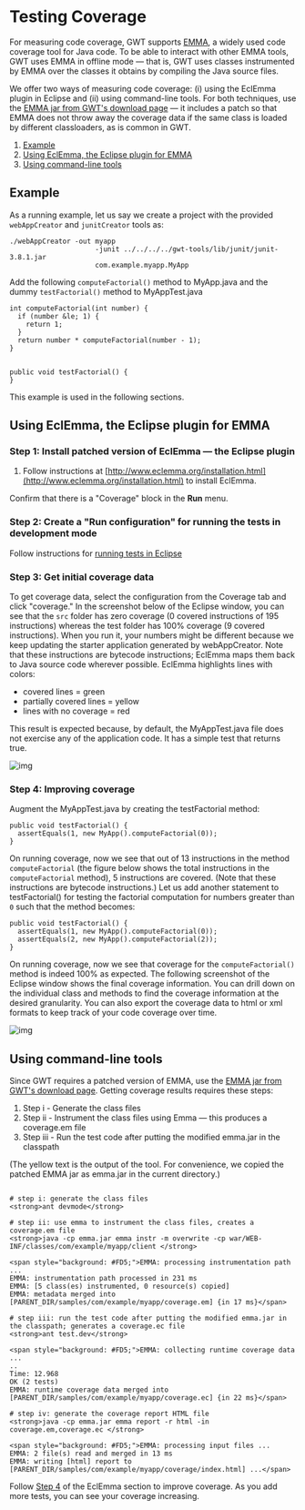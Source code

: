 Testing Coverage
===

For measuring code coverage, GWT supports [EMMA](http://emma.sourceforge.net/), a widely used code coverage tool for Java code. To be able to interact with other EMMA tools, GWT uses EMMA in offline mode &mdash; that is, GWT uses classes instrumented by EMMA over the classes it obtains by compiling the Java source files.

We offer two ways of measuring code coverage: (i) using the EclEmma plugin in Eclipse and (ii) using command-line tools. For both techniques, use the [EMMA jar from GWT's download page](http://google-web-toolkit.googlecode.com/files/emma-2.0.5312-patched.jar) &mdash; it includes a patch so that EMMA does not throw away the coverage data if the same class is loaded by different classloaders, as is common in GWT.

1.  [Example](#example)
2.  [Using EclEmma, the Eclipse plugin for EMMA](#eclemma)
3.  [Using command-line tools](#command-line)

## Example<a id="example"></a>

As a running example, let us say we create a project with the provided `webAppCreator` and `junitCreator` tools as:

```
./webAppCreator -out myapp  
                     -junit ../../../../gwt-tools/lib/junit/junit-3.8.1.jar 
                     com.example.myapp.MyApp
```

Add the following `computeFactorial()` method to MyApp.java and the dummy `testFactorial()` method to MyAppTest.java

```
int computeFactorial(int number) {
  if (number &le; 1) {
    return 1;
  }
  return number * computeFactorial(number - 1);
}
```

```

public void testFactorial() {
}
```

This example is used in the following sections.

## Using EclEmma, the Eclipse plugin for EMMA<a id="eclemma"></a>

### Step 1: Install patched version of EclEmma &mdash; the Eclipse plugin<a id="install"></a>

1.  Follow instructions at [http://www.eclemma.org/installation.html](http://www.eclemma.org/installation.html) to install EclEmma.

Confirm that there is a "Coverage" block  in the **Run** menu. 

### Step 2: Create a "Run configuration" for running the tests in development mode<a id="configuration"></a>

Follow instructions for [running tests in Eclipse](DevGuideTesting.html#DevGuideRunningTestsInEclipse)

### Step 3: Get initial coverage data<a id="initial"></a>

To get coverage data, select the configuration from the Coverage tab and click "coverage."  In the screenshot below of the Eclipse window, you can see that the `src` folder has zero coverage (0 covered instructions of 195 instructions) whereas the test folder has 100% coverage (9 covered instructions). When you run it, your numbers might be different because we keep updating the starter application generated by webAppCreator. Note that these instructions are bytecode instructions; EclEmma maps them back to Java source code wherever possible. EclEmma highlights lines with colors:

*   covered lines = green
*   partially covered lines = yellow
*   lines with no coverage = red

This result is expected because, by default, the MyAppTest.java file does not exercise any of the application code. It has a simple test that returns true.

![img](images/TestCoverageInitial.jpg "Initial test coverage")

### Step 4: Improving coverage<a id="improving"></a>

Augment the MyAppTest.java by creating the testFactorial method:

```
public void testFactorial() {
  assertEquals(1, new MyApp().computeFactorial(0));
}
```

On running coverage, now we see that out of 13 instructions in the method `computeFactorial` (the figure below shows the total instructions in the `computeFactorial` method), 5 instructions are covered. (Note that these instructions are bytecode instructions.) Let us add another statement to testFactorial() for testing the factorial computation for numbers greater than `0` such that the method becomes:

```
public void testFactorial() {
  assertEquals(1, new MyApp().computeFactorial(0));
  assertEquals(2, new MyApp().computeFactorial(2));
}
```
 
On running coverage, now we see that coverage for the `computeFactorial()` method is indeed 100% as expected. The following screenshot of the Eclipse window shows the final coverage information. You can drill down on the individual class and methods to find the coverage information at the desired granularity. You can also export the coverage data to html or xml formats to keep track of your code coverage over time.

![img](images/TestCoverageFinal.jpg "Final test coverage")

## Using command-line tools<a id="command-line"></a>

Since GWT requires a patched version of EMMA, use the [EMMA jar from GWT's download page](http://google-web-toolkit.googlecode.com/files/emma-2.0.5312-patched.jar). Getting coverage results requires these steps:

1.  Step i - Generate the class files
2.  Step ii - Instrument the class files using Emma &mdash; this produces a coverage.em file
3.  Step iii - Run the test code after putting the modified emma.jar in the classpath

(The yellow text is the output of the tool. For convenience, we copied the patched EMMA jar as emma.jar in the current directory.)

```

# step i: generate the class files
<strong>ant devmode</strong>

# step ii: use emma to instrument the class files, creates a coverage.em file
<strong>java -cp emma.jar emma instr -m overwrite -cp war/WEB-INF/classes/com/example/myapp/client </strong>

<span style="background: #FD5;">EMMA: processing instrumentation path ...
EMMA: instrumentation path processed in 231 ms
EMMA: [5 class(es) instrumented, 0 resource(s) copied]
EMMA: metadata merged into [PARENT_DIR/samples/com/example/myapp/coverage.em] {in 17 ms}</span>

# step iii: run the test code after putting the modified emma.jar in the classpath; generates a coverage.ec file
<strong>ant test.dev</strong>

<span style="background: #FD5;">EMMA: collecting runtime coverage data ...
..
Time: 12.968
OK (2 tests)
EMMA: runtime coverage data merged into [PARENT_DIR/samples/com/example/myapp/coverage.ec] {in 22 ms}</span>

# step iv: generate the coverage report HTML file
<strong>java -cp emma.jar emma report -r html -in coverage.em,coverage.ec </strong>

<span style="background: #FD5;">EMMA: processing input files ...
EMMA: 2 file(s) read and merged in 13 ms
EMMA: writing [html] report to [PARENT_DIR/samples/com/example/myapp/coverage/index.html] ...</span>
```

Follow [Step 4](#improving) of the EclEmma section to improve coverage. As you add more tests, you can see your coverage increasing.
